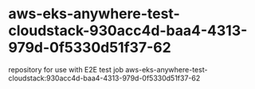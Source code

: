 # aws-eks-anywhere-test-cloudstack-930acc4d-baa4-4313-979d-0f5330d51f37-62
repository for use with E2E test job aws-eks-anywhere-test-cloudstack:930acc4d-baa4-4313-979d-0f5330d51f37-62
